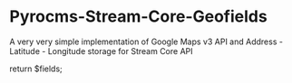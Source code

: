 Pyrocms-Stream-Core-Geofields
=============================

A very very simple implementation of Google Maps v3 API and Address - Latitude - Longitude storage for Stream Core API

   return $fields;